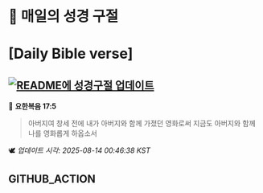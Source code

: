 # 🙏 매일의 성경 구절
# [Daily Bible verse]
## [![README에 성경구절 업데이트](https://github.com/DONGSUKA/first_test/actions/workflows/update-readme-bible.yml/badge.svg)](https://github.com/DONGSUKA/first_test/actions/workflows/update-readme-bible.yml)
<!-- START_BIBLE_VERSE -->
📖 **요한복음 17:5**
> 아버지여 창세 전에 내가 아버지와 함께 가졌던 영화로써 지금도 아버지와 함께 나를 영화롭게 하옵소서

🕊️ _업데이트 시각: 2025-08-14 00:46:38 KST_
  <!-- END_BIBLE_VERSE -->
## GITHUB_ACTION
